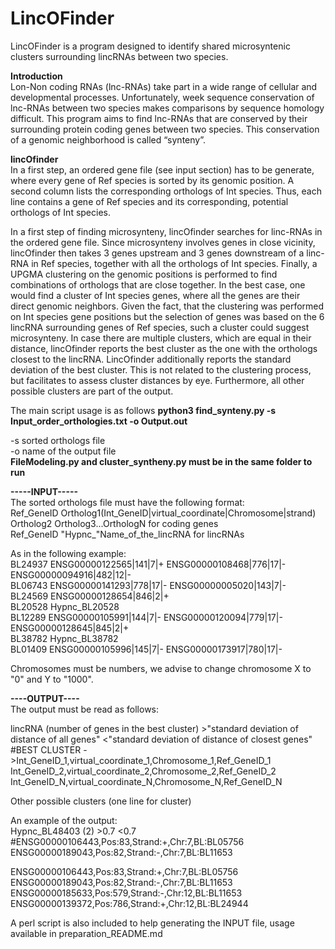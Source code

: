 # LincOFinder  
LincOFinder is a program designed to identify shared microsyntenic clusters surrounding lincRNAs between two species. 

**Introduction**  
Lon-Non coding RNAs (lnc-RNAs) take part in a wide range of cellular and developmental processes. Unfortunately, week sequence conservation of lnc-RNAs between two species makes comparisons by sequence homology difficult. This program aims to find lnc-RNAs that are conserved by their surrounding protein coding genes between two species. This conservation of a genomic neighborhood is called “synteny”.  
  
**lincOfinder**  
In a first step, an ordered gene file (see input section) has to be generate, where every gene of Ref species is sorted by its genomic position. A second column lists the corresponding orthologs of Int species. Thus, each line contains a gene of Ref species and its corresponding, potential orthologs of Int species.  
  
In a first step of finding microsynteny, lincOfinder searches for linc-RNAs in the ordered gene file. Since microsynteny involves genes in close vicinity, lincOfinder then takes 3 genes upstream and 3 genes downstream of a linc-RNA in Ref species, together with all the orthologs of Int species. Finally, a UPGMA clustering on the genomic positions is performed to find combinations of orthologs that are close together. In the best case, one would find a cluster of Int species genes, where all the genes are their direct genomic neighbors. Given the fact, that the clustering was performed on Int species gene positions but the selection of genes was based on the 6 lincRNA surrounding genes of Ref species, such a cluster could suggest microsynteny. In case there are multiple clusters, which are equal in their distance, lincOfinder reports the best cluster as the one with the orthologs closest to the lincRNA. LincOfinder additionally reports the standard deviation of the best cluster. This is not related to the clustering process, but facilitates to assess cluster distances by eye. Furthermore, all other possible clusters are part of the output.  
  
The main script usage is as follows **python3 find_synteny.py -s Input_order_orthologies.txt -o Output.out**  

-s sorted orthologs file  
-o name of the output file  
**FileModeling.py and cluster_syntheny.py must be in the same folder to run**  

**-----INPUT-----**  
The sorted orthologs file must have the following format:  
Ref_GeneID  Ortholog1(Int_GeneID|virtual_coordinate|Chromosome|strand) Ortholog2  Ortholog3...OrthologN for coding genes  
Ref_GeneID "Hypnc_"Name_of_the_lincRNA for lincRNAs  

As in the following example:  
BL24937	ENSG00000122565|141|7|+	ENSG00000108468|776|17|-	ENSG00000094916|482|12|-  
BL06743	ENSG00000141293|778|17|-	ENSG00000005020|143|7|-  
BL24569	ENSG00000128654|846|2|+  
BL20528	Hypnc_BL20528  
BL12289	ENSG00000105991|144|7|-	ENSG00000120094|779|17|-	ENSG00000128645|845|2|+  
BL38782	Hypnc_BL38782  
BL01409	ENSG00000105996|145|7|-	ENSG00000173917|780|17|-  
  
Chromosomes must be numbers, we advise to change chromosome X to "0" and Y to "1000".  
  
**----OUTPUT----**  
The output must be read as follows:  
  
lincRNA (number of genes in the best cluster) >"standard deviation of distance of all genes" <"standard deviation of distance of closest genes"  #BEST CLUSTER ->Int_GeneID_1,virtual_coordinate_1,Chromosome_1,Ref_GeneID_1 Int_GeneID_2,virtual_coordinate_2,Chromosome_2,Ref_GeneID_2 Int_GeneID_N,virtual_coordinate_N,Chromosome_N,Ref_GeneID_N  
  
  Other possible clusters (one line for cluster)  
  
An example of the output:  
Hypnc_BL48403	(2)	>0.7	<0.7	#ENSG00000106443,Pos:83,Strand:+,Chr:7,BL:BL05756  	  ENSG00000189043,Pos:82,Strand:-,Chr:7,BL:BL11653  

 ENSG00000106443,Pos:83,Strand:+,Chr:7,BL:BL05756	ENSG00000189043,Pos:82,Strand:-,Chr:7,BL:BL11653	
 ENSG00000185633,Pos:579,Strand:-,Chr:12,BL:BL11653	ENSG00000139372,Pos:786,Strand:+,Chr:12,BL:BL24944	



A perl script is also included to help generating the INPUT file, usage available in preparation_README.md
